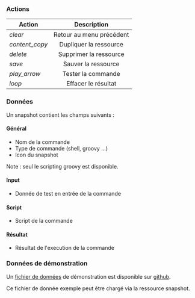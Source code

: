 ### Actions

| Action                                 | Description               |
| -------------------------------------- |:-------------------------:|
| <i class="help-icons">clear</i>        | Retour au menu précédent  |
| <i class="help-icons">content_copy</i> | Dupliquer la ressource    |
| <i class="help-icons">delete</i>       | Supprimer la ressource    |
| <i class="help-icons">save</i>         | Sauver la ressource       |
| <i class="help-icons">play_arrow</i>   | Tester la commande        |
| <i class="help-icons">loop</i>         | Effacer le résultat       |

### Données

Un snapshot contient les champs suivants :

#### Général

- Nom de la commande
- Type de commande (shell, groovy ...)
- Icon du snapshot
	
Note : seul le scripting groovy est disponible.

#### Input

- Donnée de test en entrée de la commande

#### Script

- Script de la commande

#### Résultat

- Résultat de l'execution de la commande

### Données de démonstration

Un [fichier de données](https://snap-ci.com/buildartifacts/green/52740/defaultPipeline/106/install/1/jarvis-core/jarvis-core-server/src/test/resources/sample.json?archived=true) de démonstration est disponible sur [github](https://github.com/yroffin/jarvis).

Ce fichier de donnée exemple peut être chargé via la ressource snapshot.
